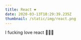 ```yaml
---
title: React ❤️
date: 2020-03-13T18:29:39.235Z
thumbnail: /static/img/react.png
---
```

I fucking love react 🙈🙈😍
